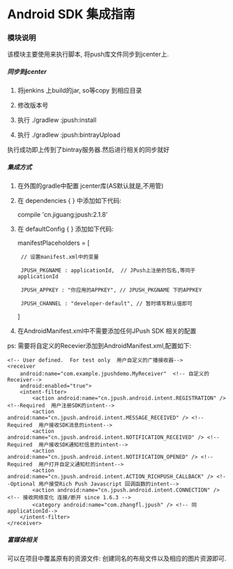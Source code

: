 # Android SDK 集成指南

### 模块说明

该模块主要使用来执行脚本, 将push库文件同步到jcenter上.

##### 同步到jcenter

1. 将jenkins 上build的jar, so等copy 到相应目录

2. 修改版本号

3. 执行 ./gradlew :jpush:install

4. 执行 ./gradlew :jpush:bintrayUpload

执行成功即上传到了bintray服务器.然后进行相关的同步就好


##### 集成方式

1. 在外围的gradle中配置 jcenter库(AS默认就是,不用管)

2. 在 dependencies { } 中添加如下代码:

    compile 'cn.jiguang:jpush:2.1.8'

3. 在 defaultConfig { } 添加如下代码:

    manifestPlaceholders = [

        // 设置manifest.xml中的变量

        JPUSH_PKGNAME : applicationId,  // JPush上注册的包名,等同于 applicationId

        JPUSH_APPKEY : "你应用的APPKEY", // JPUSH_PKGNAME 下的APPKEY

        JPUSH_CHANNEL : "developer-default", // 暂时填写默认值即可
    ]


4. 在AndroidManifest.xml中不需要添加任何JPush SDK 相关的配置

ps: 需要将自定义的Recevier添加到AndroidManifest.xml,配置如下:

    <!-- User defined.  For test only  用户自定义的广播接收器-->
    <receiver
        android:name="com.example.jpushdemo.MyReceiver"  <!-- 自定义的Receiver-->
        android:enabled="true">
        <intent-filter>
            <action android:name="cn.jpush.android.intent.REGISTRATION" /> <!--Required  用户注册SDK的intent-->
            <action android:name="cn.jpush.android.intent.MESSAGE_RECEIVED" /> <!--Required  用户接收SDK消息的intent-->
            <action android:name="cn.jpush.android.intent.NOTIFICATION_RECEIVED" /> <!--Required  用户接收SDK通知栏信息的intent-->
            <action android:name="cn.jpush.android.intent.NOTIFICATION_OPENED" /> <!--Required  用户打开自定义通知栏的intent-->
            <action android:name="cn.jpush.android.intent.ACTION_RICHPUSH_CALLBACK" /> <!--Optional 用户接受Rich Push Javascript 回调函数的intent-->
            <action android:name="cn.jpush.android.intent.CONNECTION" /><!-- 接收网络变化 连接/断开 since 1.6.3 -->
            <category android:name="com.zhangfl.jpush" /> <!-- 同applicationId-->
        </intent-filter>
    </receiver>


##### 富媒体相关

可以在项目中覆盖原有的资源文件: 创建同名的布局文件以及相应的图片资源即可.




